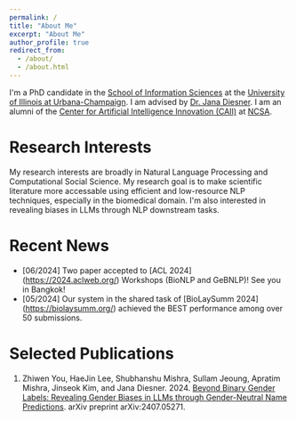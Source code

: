 ```yaml
---
permalink: /
title: "About Me"
excerpt: "About Me"
author_profile: true
redirect_from: 
  - /about/
  - /about.html
---
```

I'm a PhD candidate in the [School of Information Sciences](https://ischool.illinois.edu/) at the [University of Illinois at Urbana-Champaign](https://illinois.edu/). I am advised by [Dr. Jana Diesner](https://jdiesnerlab.ischool.illinois.edu/). I am an alumni of the [Center for Artificial Intelligence Innovation (CAII)](https://ai.ncsa.illinois.edu/) at [NCSA](https://www.ncsa.illinois.edu/).

Research Interests
======
My research interests are broadly in Natural Language Processing and Computational Social Science. My research goal is to make scientific literature more accessable using efficient and low-resource NLP techniques, especially in the biomedical domain. I'm also interested in revealing biases in LLMs through NLP downstream tasks.

Recent News
======
- [06/2024] Two paper accepted to [ACL 2024] (https://2024.aclweb.org/) Workshops (BioNLP and GeBNLP)! See you in Bangkok!
- [05/2024] Our system in the shared task of [BioLaySumm 2024] (https://biolaysumm.org/) achieved the BEST performance among over 50 submissions.

Selected Publications
======
1. Zhiwen You, HaeJin Lee, Shubhanshu Mishra, Sullam Jeoung, Apratim Mishra, Jinseok Kim, and Jana Diesner. 2024. [Beyond Binary Gender Labels: Revealing Gender Biases in LLMs through Gender-Neutral Name Predictions](https://arxiv.org/abs/2407.05271). arXiv preprint arXiv:2407.05271.
